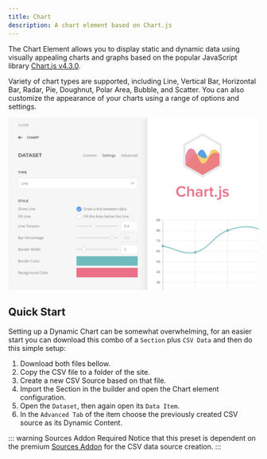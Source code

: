 ```yaml
---
title: Chart
description: A chart element based on Chart.js
---
```


<!--@include: ./_partials/intro-element.md-->

The Chart Element allows you to display static and dynamic data using visually appealing charts and graphs based on the popular JavaScript library [Chart.js v4.3.0](https://www.chartjs.org/docs/4.3.0/).

Variety of chart types are supported, including Line, Vertical Bar, Horizontal Bar, Radar, Pie, Doughnut, Polar Area, Bubble, and Scatter. You can also customize the appearance of your charts using a range of options and settings.

![Chart Element](./assets/chartjs-element.webp)

## Quick Start

Setting up a Dynamic Chart can be somewhat overwhelming, for an easier start you can download this combo of a `Section` plus `CSV Data` and then do this simple setup:

1. Download both files bellow.
1. Copy the CSV file to a folder of the site.
1. Create a new CSV Source based on that file.
1. Import the Section in the builder and open the Chart element configuration.
1. Open the `Dataset`, then again open its `Data Item`.
1. In the `Advanced Tab` of the item choose the previously created CSV source as its Dynamic Content.

<!-- {% quick-links %}
    {% quick-link title="Builder Section" href="/assets/ytp/elements/chartjs-preset.json" description="Download the Builder Section." download="true" /%}
    {% quick-link title="CSV Data" href="/assets/ytp/elements/chartjs-preset.csv" description="Download the CSV Data." download="true" /%}
{% /quick-links %} -->

::: warning Sources Addon Required
Notice that this preset is dependent on the premium [Sources Addon](/essentials-for-yootheme-pro/addons/sources) for the CSV data source creation.
:::
